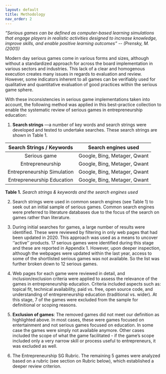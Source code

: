 ```yaml
---
layout: default
title: Methodology
nav_order: 2
---
```


_“Serious games can be defined as computer-based learning simulations that engage players in realistic activities designed to increase knowledge, improve skills, and enable positive learning outcomes”  -- (Prensky, M. (2001))_


Modern day serious games come in various forms and sizes, although without a standardized approach for across the board implementation in various sectors and industries. This lack of a clear and homogenous execution creates many issues in regards to evaluation and review. However, some indicators inherent to all games can be verifiably used for qualitative and quantitative evaluation of good practices within the serious game sphere. 

With these inconsistencies in serious game implementations taken into account, the following method was applied in this best-practice collection to enable the systematic review of serious games in entrepreneurship education:

1.	**Search strings** —a number of key words and search strings were developed and tested to undertake searches.  These search strings are shown in Table 1. 

|  **Search Strings / Keywords**  |      **Search engines used**     |
|:---------------------------:|:----------------------------:|
|         Serious game        | Google, Bing, Metager, Qwant |
|       Entrepreneurship      | Google, Bing, Metager, Qwant |
| Entrepreneurship Simulation | Google, Bing, Metager, Qwant |
| Entrepreneurship Education  | Google, Bing, Metager, Qwant |

**Table 1.**  _Search strings & keywords and the search engines used_


2.	Search strings were used in common search engines (see Table 1) to seek out an initial sample of serious games. Common search engines were preferred to literature databases due to the focus of the search on games rather than literature.


3.	During initial searches for games, a large number of results were identified. These were reviewed by filtering in only web pages that had been updated in 2020. This approach was used as a means to uncover ‘‘active’’ products. 17 serious games were identified during this stage and these are reported in Appendix 1. However, upon deeper inspection, although the webpages were updated within the last year, access to some of the shortlisted serious games was not available. So the list was further broken down to 12 serious games.


4.	Web pages for each game were reviewed in detail, and inclusion/exclusion criteria were applied to assess the relevance of the games in entrepreneurship education. Criteria included aspects such as: topical fit, technical availability, paid vs. free, open source code, and understanding of entrepreneurship education (traditional vs. wider). At this stage, 7 of the games were excluded from the sample for definitional or scoping reasons.


5.	**Exclusion of games**: The removed games did not meet our definition as highlighted above. In most cases, these were games focused on entertainment and not serious games focused on education. In some case the games were simply not available anymore. Other cases included the scope of what the game facilitated - if the game’s scope included only a very narrow skill or process useful to entrepreneurs, it was excluded as well. 

6. The Entrepreneurship SG Rubric. The remaining 5 games were analyzed based on a rubric (see section on Rubric below), which established a deeper review criterion.

